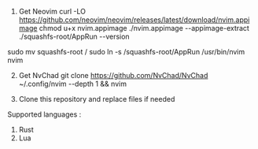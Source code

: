 1. Get Neovim
curl -LO https://github.com/neovim/neovim/releases/latest/download/nvim.appimage
chmod u+x nvim.appimage
./nvim.appimage --appimage-extract
./squashfs-root/AppRun --version

sudo mv squashfs-root /
sudo ln -s /squashfs-root/AppRun /usr/bin/nvim
nvim

2. Get NvChad
git clone https://github.com/NvChad/NvChad ~/.config/nvim --depth 1 && nvim

3. Clone this repository and replace files if needed


Supported languages :
1. Rust
2. Lua

